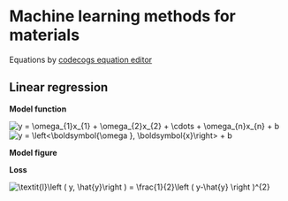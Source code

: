 # Machine learning methods for materials
Equations by [codecogs equation editor](https://latex.codecogs.com/)
## Linear regression

**Model function**
  
<img src="https://latex.codecogs.com/svg.image?y&space;=&space;\omega_{1}x_{1}&space;&plus;&space;\omega_{2}x_{2}&space;&plus;&space;\cdots&space;&plus;&space;\omega_{n}x_{n}&space;&plus;&space;b" title="y = \omega_{1}x_{1} + \omega_{2}x_{2} + \cdots + \omega_{n}x_{n} + b" />
    
<img src="https://latex.codecogs.com/svg.image?y&space;=&space;\left<\boldsymbol{\omega&space;},&space;\boldsymbol{x}\right>&space;&plus;&space;b" title="y = \left<\boldsymbol{\omega }, \boldsymbol{x}\right> + b" />

**Model figure**

**Loss**

<img src="https://latex.codecogs.com/svg.image?\textit{l}\left&space;(&space;y,&space;\hat{y}\right&space;)&space;=&space;\frac{1}{2}\left&space;(&space;y-\hat{y}&space;\right&space;)^{2}" title="\textit{l}\left ( y, \hat{y}\right ) = \frac{1}{2}\left ( y-\hat{y} \right )^{2}" />



